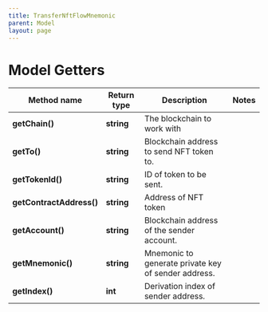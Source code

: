 ```yaml
---
title: TransferNftFlowMnemonic
parent: Model
layout: page
---
```


# Model Getters

Method name | Return type | Description | Notes
------------ | ------------- | ------------- | -------------
**getChain()** | **string** | The blockchain to work with |
**getTo()** | **string** | Blockchain address to send NFT token to. |
**getTokenId()** | **string** | ID of token to be sent. |
**getContractAddress()** | **string** | Address of NFT token |
**getAccount()** | **string** | Blockchain address of the sender account. |
**getMnemonic()** | **string** | Mnemonic to generate private key of sender address. |
**getIndex()** | **int** | Derivation index of sender address. |

